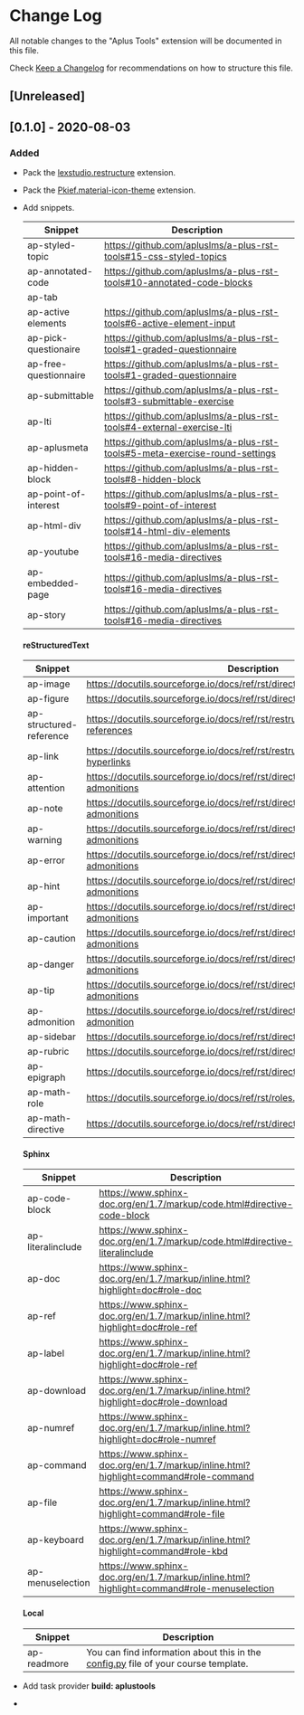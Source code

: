 # Change Log

All notable changes to the "Aplus Tools" extension will be documented in this file.

Check [Keep a Changelog](http://keepachangelog.com/) for recommendations on how to structure this file.

## [Unreleased]

## [0.1.0] - 2020-08-03
### Added
- Pack the [lexstudio.restructure](https://marketplace.visualstudio.com/items?itemName=lextudio.restructuredtext) extension.
- Pack the [Pkief.material-icon-theme](https://marketplace.visualstudio.com/items?itemName=PKief.material-icon-theme) extension.
- Add snippets.

    | Snippet               | Description                                                                 |
  | --------------------- | --------------------------------------------------------------------------- |
  | ap-styled-topic       | https://github.com/apluslms/a-plus-rst-tools#15-css-styled-topics           |
  | ap-annotated-code     | https://github.com/apluslms/a-plus-rst-tools#10-annotated-code-blocks       |
  | ap-tab                |                                                                             |
  | ap-active elements    | https://github.com/apluslms/a-plus-rst-tools#6-active-element-input         |
  | ap-pick-questionaire  | https://github.com/apluslms/a-plus-rst-tools#1-graded-questionnaire         |
  | ap-free-questionnaire | https://github.com/apluslms/a-plus-rst-tools#1-graded-questionnaire         |
  | ap-submittable        | https://github.com/apluslms/a-plus-rst-tools#3-submittable-exercise         |
  | ap-lti                | https://github.com/apluslms/a-plus-rst-tools#4-external-exercise-lti        |
  | ap-aplusmeta          | https://github.com/apluslms/a-plus-rst-tools#5-meta-exercise-round-settings |
  | ap-hidden-block       | https://github.com/apluslms/a-plus-rst-tools#8-hidden-block                 |
  | ap-point-of-interest  | https://github.com/apluslms/a-plus-rst-tools#9-point-of-interest            |
  | ap-html-div           | https://github.com/apluslms/a-plus-rst-tools#14-html-div-elements           |
  | ap-youtube            | https://github.com/apluslms/a-plus-rst-tools#16-media-directives            |
  | ap-embedded-page      | https://github.com/apluslms/a-plus-rst-tools#16-media-directives            |
  | ap-story              | https://github.com/apluslms/a-plus-rst-tools#16-media-directives            |

  #### reStructuredText

  | Snippet                 | Description                                                                              |
  | ----------------------- | ---------------------------------------------------------------------------------------- |
  | ap-image                | https://docutils.sourceforge.io/docs/ref/rst/directives.html#image                       |
  | ap-figure               | https://docutils.sourceforge.io/docs/ref/rst/directives.html#figure                      |
  | ap-structured-reference | https://docutils.sourceforge.io/docs/ref/rst/restructuredtext.html#hyperlink-references  |
  | ap-link                 | https://docutils.sourceforge.io/docs/ref/rst/restructuredtext.html#standalone-hyperlinks |
  | ap-attention            | https://docutils.sourceforge.io/docs/ref/rst/directives.html#specific-admonitions        |
  | ap-note                 | https://docutils.sourceforge.io/docs/ref/rst/directives.html#specific-admonitions        |
  | ap-warning              | https://docutils.sourceforge.io/docs/ref/rst/directives.html#specific-admonitions        |
  | ap-error                | https://docutils.sourceforge.io/docs/ref/rst/directives.html#specific-admonitions        |
  | ap-hint                 | https://docutils.sourceforge.io/docs/ref/rst/directives.html#specific-admonitions        |
  | ap-important            | https://docutils.sourceforge.io/docs/ref/rst/directives.html#specific-admonitions        |
  | ap-caution              | https://docutils.sourceforge.io/docs/ref/rst/directives.html#specific-admonitions        |
  | ap-danger               | https://docutils.sourceforge.io/docs/ref/rst/directives.html#specific-admonitions        |
  | ap-tip                  | https://docutils.sourceforge.io/docs/ref/rst/directives.html#specific-admonitions        |
  | ap-admonition           | https://docutils.sourceforge.io/docs/ref/rst/directives.html#generic-admonition          |
  | ap-sidebar              | https://docutils.sourceforge.io/docs/ref/rst/directives.html#sidebar                     |
  | ap-rubric               | https://docutils.sourceforge.io/docs/ref/rst/directives.html#rubric                      |
  | ap-epigraph             | https://docutils.sourceforge.io/docs/ref/rst/directives.html#epigraph                    |
  | ap-math-role            | https://docutils.sourceforge.io/docs/ref/rst/roles.html#math                             |
  | ap-math-directive       | https://docutils.sourceforge.io/docs/ref/rst/directives.html#math                        |

  #### Sphinx

  | Snippet           | Description                                                                               |
  | ----------------- | ----------------------------------------------------------------------------------------- |
  | ap-code-block     | https://www.sphinx-doc.org/en/1.7/markup/code.html#directive-code-block                   |
  | ap-literalinclude | https://www.sphinx-doc.org/en/1.7/markup/code.html#directive-literalinclude               |
  | ap-doc            | https://www.sphinx-doc.org/en/1.7/markup/inline.html?highlight=doc#role-doc               |
  | ap-ref            | https://www.sphinx-doc.org/en/1.7/markup/inline.html?highlight=doc#role-ref               |
  | ap-label          | https://www.sphinx-doc.org/en/1.7/markup/inline.html?highlight=doc#role-ref               |
  | ap-download       | https://www.sphinx-doc.org/en/1.7/markup/inline.html?highlight=doc#role-download          |
  | ap-numref         | https://www.sphinx-doc.org/en/1.7/markup/inline.html?highlight=doc#role-numref            |
  | ap-command        | https://www.sphinx-doc.org/en/1.7/markup/inline.html?highlight=command#role-command       |
  | ap-file           | https://www.sphinx-doc.org/en/1.7/markup/inline.html?highlight=command#role-file          |
  | ap-keyboard       | https://www.sphinx-doc.org/en/1.7/markup/inline.html?highlight=command#role-kbd           |
  | ap-menuselection  | https://www.sphinx-doc.org/en/1.7/markup/inline.html?highlight=command#role-menuselection |

  #### Local

  | Snippet     | Description                                                                                                                                                                                  |
  | ----------- | -------------------------------------------------------------------------------------------------------------------------------------------------------------------------------------------- |
  | ap-readmore | You can find information about this in the [config.py](https://github.com/apluslms/course-templates/blob/57ac4208886f759772ff0e40135d301c2dff3159/conf.py#L48) file of your course template. |
- Add task provider **build: aplustools**
-
